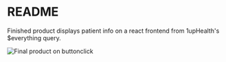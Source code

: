 # README

Finished product displays patient info on a react frontend from 1upHealth's $everything query. 

![Final product on buttonclick]('./finalProduct.png')


